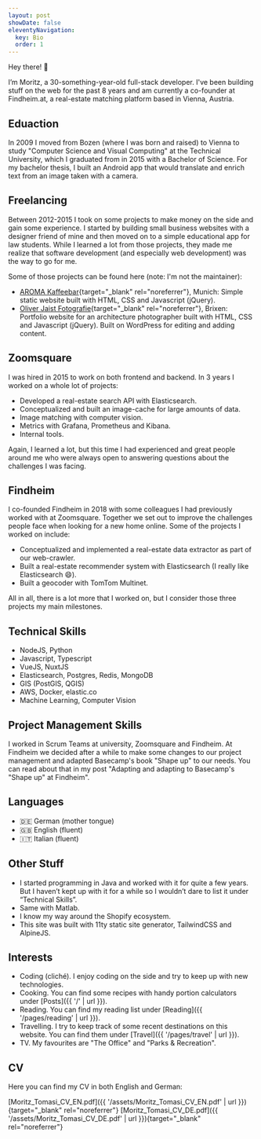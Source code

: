 ```yaml
---
layout: post
showDate: false
eleventyNavigation:
  key: Bio
  order: 1
---
```


Hey there! 👋

I’m Moritz, a 30-something-year-old full-stack developer. I've been building stuff on the web for the past 8 years and am currently a co-founder at Findheim.at, a real-estate matching platform based in Vienna, Austria.

## Eduaction

In 2009 I moved from Bozen (where I was born and raised) to Vienna to study "Computer Science and Visual Computing" at the Technical University, which I graduated from in 2015 with a Bachelor of Science. For my bachelor thesis, I built an Android app that would translate and enrich text from an image taken with a camera.

## Freelancing

Between 2012-2015 I took on some projects to make money on the side and gain some experience. I started by building small business websites with a designer friend of mine and then moved on to a simple educational app for law students. While I learned a lot from those projects, they made me realize that software development (and especially web development) was the way to go for me.

Some of those projects can be found here (note: I'm not the maintainer):

- [AROMA Kaffeebar](http://www.aromakaffeebar.com/){target="_blank" rel="noreferrer"}, Munich: Simple static website built with HTML, CSS and Javascript (jQuery).
- [Oliver Jaist Fotografie](http://www.oliverjaist.com/){target="_blank" rel="noreferrer"}, Brixen: Portfolio website for an architecture photographer built with HTML, CSS and Javascript (jQuery). Built on WordPress for editing and adding content.

## Zoomsquare

I was hired in 2015 to work on both frontend and backend. In 3 years I worked on a whole lot of projects:

- Developed a real-estate search API with Elasticsearch.
- Conceptualized and built an image-cache for large amounts of data.
- Image matching with computer vision.
- Metrics with Grafana, Prometheus and Kibana.
- Internal tools.

Again, I learned a lot, but this time I had experienced and great people around me who were always open to answering questions about the challenges I was facing.

## Findheim

I co-founded Findheim in 2018 with some colleagues I had previously worked with at  Zoomsquare. Together we set out to improve the challenges people face when looking for a new home online. Some of the projects I worked on include:

- Conceptualized and implemented a real-estate data extractor as part of our web-crawler.
- Built a real-estate recommender system with Elasticsearch (I really like Elasticsearch 😄).
- Built a geocoder with TomTom Multinet.

All in all, there is a lot more that I worked on, but I consider those three projects my main milestones.

## Technical Skills

- NodeJS, Python
- Javascript, Typescript
- VueJS, NuxtJS
- Elasticsearch, Postgres, Redis, MongoDB
- GIS (PostGIS, QGIS)
- AWS, Docker, elastic.co
- Machine Learning, Computer Vision

## Project Management Skills

I worked in Scrum Teams at university, Zoomsquare and Findheim. At Findheim we decided after a while to make some changes to our project management and adapted Basecamp's book "Shape up" to our needs. You can read about that in my post "Adapting and adapting to Basecamp's "Shape up" at Findheim".

## Languages

- 🇩🇪 German (mother tongue)
- 🇬🇧 English (fluent)
- 🇮🇹 Italian (fluent)

## Other Stuff

- I started programming in Java and worked with it for quite a few years. But I haven’t kept up with it for a while so I wouldn’t dare to list it under “Technical Skills”.
- Same with Matlab.
- I know my way around the Shopify ecosystem.
- This site was built with 11ty static site generator, TailwindCSS and AlpineJS.

## Interests

- Coding (cliché). I enjoy coding on the side and try to keep up with new technologies.
- Cooking. You can find some recipes with handy portion calculators under [Posts]({{ '/' | url }}).
- Reading. You can find my reading list under [Reading]({{ '/pages/reading' | url }}).
- Travelling. I try to keep track of some recent destinations on this website. You can find them under [Travel]({{ '/pages/travel' | url }}).
- TV. My favourites are "The Office" and "Parks & Recreation".

## CV

Here you can find my CV in both English and German:

[Moritz_Tomasi_CV_EN.pdf]({{ '/assets/Moritz_Tomasi_CV_EN.pdf' | url }}){target="\_blank" rel="noreferrer"}
[Moritz_Tomasi_CV_DE.pdf]({{ '/assets/Moritz_Tomasi_CV_DE.pdf' | url }}){target="\_blank" rel="noreferrer"}
